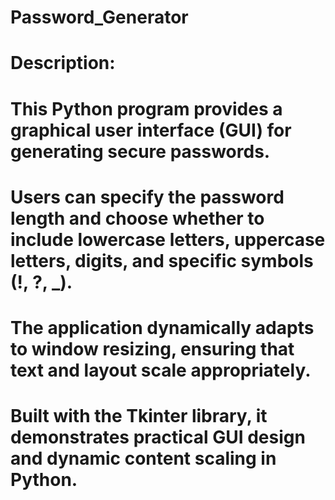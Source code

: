 # Password_Generator
# Description:
# This Python program provides a graphical user interface (GUI) for generating secure passwords.
# Users can specify the password length and choose whether to include lowercase letters, uppercase letters, digits, and specific symbols (!, ?, _).
# The application dynamically adapts to window resizing, ensuring that text and layout scale appropriately.
# Built with the Tkinter library, it demonstrates practical GUI design and dynamic content scaling in Python.
